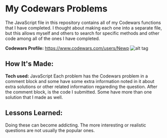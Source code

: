 # My Codewars Problems
The JavaScript file in this repository contains all of my Codewars functions that I have completed. I thought about making each one into a separate file, but this allows myself and others to search for specific methods and other code among all of the ones I have completed.

**Codewars Profile:** https://www.codewars.com/users/Newp
![alt tag](https://global-uploads.webflow.com/62462834c60df92621c6b5be/626057205c2e23f53af70d01_Codewars%20Open%20Graph.png)

## How It's Made:
**Tech used:** JavaScript
Each problem has the Codewars problem in a comment block and some have some extra information noted in it about extra solutions or other related information regareding the question. After the comment block, is the code I submitted. Some have more than one solution that I made as well.

## Lessons Learned:
Doing these can become addicting. The more interesting or realistic questions are not usually the popular ones.
